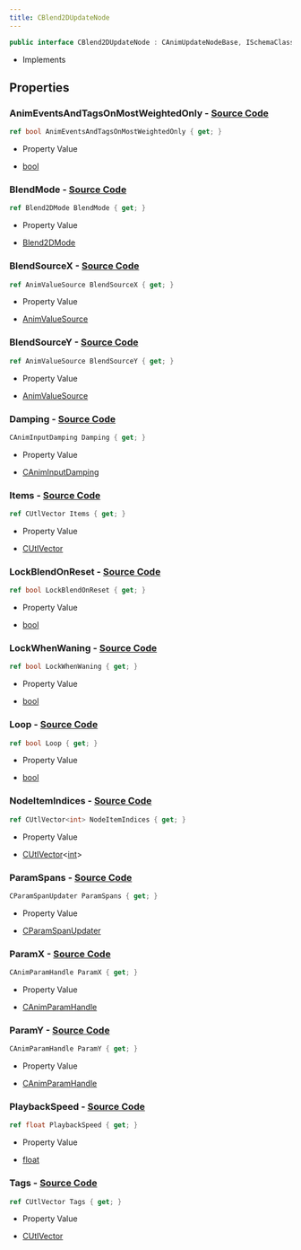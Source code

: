 ```yaml
---
title: CBlend2DUpdateNode
---
```


```csharp
public interface CBlend2DUpdateNode : CAnimUpdateNodeBase, ISchemaClass<CAnimUpdateNodeBase>, ISchemaClass<CBlend2DUpdateNode>, ISchemaField, ISchemaClass, INativeHandle
```

- Implements

## Properties

### **AnimEventsAndTagsOnMostWeightedOnly** - [Source Code](https://github.com/swiftly-solution/swiftlys2/blob/main/managed/src/SwiftlyS2.Generated/Schemas/Interfaces/CBlend2DUpdateNode.cs#L46)

```csharp
ref bool AnimEventsAndTagsOnMostWeightedOnly { get; }
```

- Property Value

- [bool](https://learn.microsoft.com/dotnet/api/system.boolean)

### **BlendMode** - [Source Code](https://github.com/swiftly-solution/swiftlys2/blob/main/managed/src/SwiftlyS2.Generated/Schemas/Interfaces/CBlend2DUpdateNode.cs#L36)

```csharp
ref Blend2DMode BlendMode { get; }
```

- Property Value

- [Blend2DMode](/docs/api/shared/schemadefinitions/blend2dmode)

### **BlendSourceX** - [Source Code](https://github.com/swiftly-solution/swiftlys2/blob/main/managed/src/SwiftlyS2.Generated/Schemas/Interfaces/CBlend2DUpdateNode.cs#L28)

```csharp
ref AnimValueSource BlendSourceX { get; }
```

- Property Value

- [AnimValueSource](/docs/api/shared/schemadefinitions/animvaluesource)

### **BlendSourceY** - [Source Code](https://github.com/swiftly-solution/swiftlys2/blob/main/managed/src/SwiftlyS2.Generated/Schemas/Interfaces/CBlend2DUpdateNode.cs#L32)

```csharp
ref AnimValueSource BlendSourceY { get; }
```

- Property Value

- [AnimValueSource](/docs/api/shared/schemadefinitions/animvaluesource)

### **Damping** - [Source Code](https://github.com/swiftly-solution/swiftlys2/blob/main/managed/src/SwiftlyS2.Generated/Schemas/Interfaces/CBlend2DUpdateNode.cs#L26)

```csharp
CAnimInputDamping Damping { get; }
```

- Property Value

- [CAnimInputDamping](/docs/api/shared/schemadefinitions/caniminputdamping)

### **Items** - [Source Code](https://github.com/swiftly-solution/swiftlys2/blob/main/managed/src/SwiftlyS2.Generated/Schemas/Interfaces/CBlend2DUpdateNode.cs#L17)

```csharp
ref CUtlVector Items { get; }
```

- Property Value

- [CUtlVector](/docs/api/)

### **LockBlendOnReset** - [Source Code](https://github.com/swiftly-solution/swiftlys2/blob/main/managed/src/SwiftlyS2.Generated/Schemas/Interfaces/CBlend2DUpdateNode.cs#L42)

```csharp
ref bool LockBlendOnReset { get; }
```

- Property Value

- [bool](https://learn.microsoft.com/dotnet/api/system.boolean)

### **LockWhenWaning** - [Source Code](https://github.com/swiftly-solution/swiftlys2/blob/main/managed/src/SwiftlyS2.Generated/Schemas/Interfaces/CBlend2DUpdateNode.cs#L44)

```csharp
ref bool LockWhenWaning { get; }
```

- Property Value

- [bool](https://learn.microsoft.com/dotnet/api/system.boolean)

### **Loop** - [Source Code](https://github.com/swiftly-solution/swiftlys2/blob/main/managed/src/SwiftlyS2.Generated/Schemas/Interfaces/CBlend2DUpdateNode.cs#L40)

```csharp
ref bool Loop { get; }
```

- Property Value

- [bool](https://learn.microsoft.com/dotnet/api/system.boolean)

### **NodeItemIndices** - [Source Code](https://github.com/swiftly-solution/swiftlys2/blob/main/managed/src/SwiftlyS2.Generated/Schemas/Interfaces/CBlend2DUpdateNode.cs#L24)

```csharp
ref CUtlVector<int> NodeItemIndices { get; }
```

- Property Value

- [CUtlVector](/docs/api/-1)<[int](https://learn.microsoft.com/dotnet/api/system.int32)>

### **ParamSpans** - [Source Code](https://github.com/swiftly-solution/swiftlys2/blob/main/managed/src/SwiftlyS2.Generated/Schemas/Interfaces/CBlend2DUpdateNode.cs#L22)

```csharp
CParamSpanUpdater ParamSpans { get; }
```

- Property Value

- [CParamSpanUpdater](/docs/api/shared/schemadefinitions/cparamspanupdater)

### **ParamX** - [Source Code](https://github.com/swiftly-solution/swiftlys2/blob/main/managed/src/SwiftlyS2.Generated/Schemas/Interfaces/CBlend2DUpdateNode.cs#L30)

```csharp
CAnimParamHandle ParamX { get; }
```

- Property Value

- [CAnimParamHandle](/docs/api/shared/schemadefinitions/canimparamhandle)

### **ParamY** - [Source Code](https://github.com/swiftly-solution/swiftlys2/blob/main/managed/src/SwiftlyS2.Generated/Schemas/Interfaces/CBlend2DUpdateNode.cs#L34)

```csharp
CAnimParamHandle ParamY { get; }
```

- Property Value

- [CAnimParamHandle](/docs/api/shared/schemadefinitions/canimparamhandle)

### **PlaybackSpeed** - [Source Code](https://github.com/swiftly-solution/swiftlys2/blob/main/managed/src/SwiftlyS2.Generated/Schemas/Interfaces/CBlend2DUpdateNode.cs#L38)

```csharp
ref float PlaybackSpeed { get; }
```

- Property Value

- [float](https://learn.microsoft.com/dotnet/api/system.single)

### **Tags** - [Source Code](https://github.com/swiftly-solution/swiftlys2/blob/main/managed/src/SwiftlyS2.Generated/Schemas/Interfaces/CBlend2DUpdateNode.cs#L20)

```csharp
ref CUtlVector Tags { get; }
```

- Property Value

- [CUtlVector](/docs/api/)

